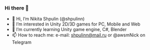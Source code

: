 ### Hi there 👋

- 👋 Hi, I’m Nikita Shpulin (@shpulinn)
- 🔭 I’m interested in Unity 2D/3D games for PC, Mobile and Web
- 🌱 I’m currently learning Unity game engine, C#, Blender
- 📫 How to reach me: e-mail: shpulinn@mail.ru or @awsmNick on Telegram
